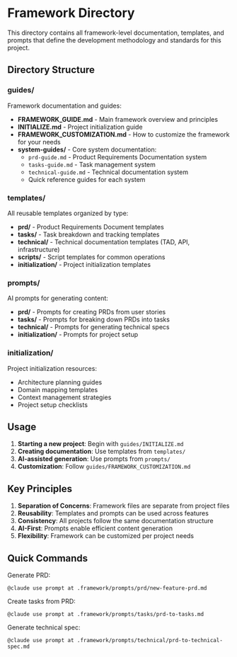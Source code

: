 # Framework Directory

This directory contains all framework-level documentation, templates, and prompts that define the development methodology and standards for this project.

## Directory Structure

### guides/
Framework documentation and guides:
- **FRAMEWORK_GUIDE.md** - Main framework overview and principles
- **INITIALIZE.md** - Project initialization guide
- **FRAMEWORK_CUSTOMIZATION.md** - How to customize the framework for your needs
- **system-guides/** - Core system documentation:
  - `prd-guide.md` - Product Requirements Documentation system
  - `tasks-guide.md` - Task management system
  - `technical-guide.md` - Technical documentation system
  - Quick reference guides for each system

### templates/
All reusable templates organized by type:
- **prd/** - Product Requirements Document templates
- **tasks/** - Task breakdown and tracking templates
- **technical/** - Technical documentation templates (TAD, API, infrastructure)
- **scripts/** - Script templates for common operations
- **initialization/** - Project initialization templates

### prompts/
AI prompts for generating content:
- **prd/** - Prompts for creating PRDs from user stories
- **tasks/** - Prompts for breaking down PRDs into tasks
- **technical/** - Prompts for generating technical specs
- **initialization/** - Prompts for project setup

### initialization/
Project initialization resources:
- Architecture planning guides
- Domain mapping templates
- Context management strategies
- Project setup checklists

## Usage

1. **Starting a new project**: Begin with `guides/INITIALIZE.md`
2. **Creating documentation**: Use templates from `templates/`
3. **AI-assisted generation**: Use prompts from `prompts/`
4. **Customization**: Follow `guides/FRAMEWORK_CUSTOMIZATION.md`

## Key Principles

1. **Separation of Concerns**: Framework files are separate from project files
2. **Reusability**: Templates and prompts can be used across features
3. **Consistency**: All projects follow the same documentation structure
4. **AI-First**: Prompts enable efficient content generation
5. **Flexibility**: Framework can be customized per project needs

## Quick Commands

Generate PRD:
```
@claude use prompt at .framework/prompts/prd/new-feature-prd.md
```

Create tasks from PRD:
```
@claude use prompt at .framework/prompts/tasks/prd-to-tasks.md
```

Generate technical spec:
```
@claude use prompt at .framework/prompts/technical/prd-to-technical-spec.md
```